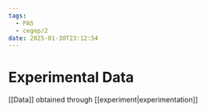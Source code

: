 ```yaml
---
tags:
  - PAS
  - cegep/2
date: 2025-01-30T23:12:54
---
```


# Experimental Data

[[Data]] obtained through [[experiment|experimentation]]
